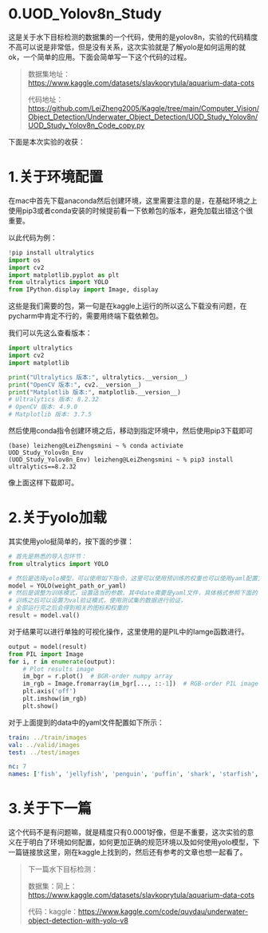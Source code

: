 # 0.UOD_Yolov8n_Study

这是关于水下目标检测的数据集的一个代码，使用的是yolov8n，实验的代码精度不高可以说是非常低，但是没有关系，这次实验就是了解yolo是如何运用的就ok，一个简单的应用。下面会简单写一下这个代码的过程。

> 数据集地址：https://www.kaggle.com/datasets/slavkoprytula/aquarium-data-cots
>
> 代码地址：https://github.com/LeiZheng2005/Kaggle/tree/main/Computer_Vision/Object_Detection/Underwater_Object_Detection/UOD_Study_Yolov8n/UOD_Study_Yolov8n_Code_copy.py

下面是本次实验的收获：

# 1.关于环境配置

在mac中首先下载anaconda然后创建环境，这里需要注意的是，在基础环境之上使用pip3或者conda安装的时候提前看一下依赖包的版本，避免加载出错这个很重要。

以此代码为例：

```python
!pip install ultralytics
import os
import cv2
import matplotlib.pyplot as plt
from ultralytics import YOLO
from IPython.display import Image, display
```

这些是我们需要的包，第一句是在kaggle上运行的所以这么下载没有问题，在pycharm中肯定不行的，需要用终端下载依赖包。

我们可以先这么查看版本：

```python
import ultralytics
import cv2
import matplotlib

print("Ultralytics 版本:", ultralytics.__version__)
print("OpenCV 版本:", cv2.__version__)
print("Matplotlib 版本:", matplotlib.__version__)
# Ultralytics 版本: 8.2.32
# OpenCV 版本: 4.9.0
# Matplotlib 版本: 3.7.5
```

然后使用conda指令创建环境之后，移动到指定环境中，然后使用pip3下载即可

```shell
(base) leizheng@LeiZhengsmini ~ % conda activiate UOD_Study_Yolov8n_Env
(UOD_Study_Yolov8n_Env) leizheng@LeiZhengsmini ~ % pip3 install ultralytics==8.2.32
```

像上面这样下载即可。

# 2.关于yolo加载

其实使用yolo挺简单的，按下面的步骤：

```python
# 首先是熟悉的导入包环节：
from ultralytics import YOLO

# 然后是选择yolo模型，可以使用如下指令，这里可以使用预训练的权重也可以使用yaml配置文件
model = YOLO(weight_path_or_yaml)
# 然后是调整为训练模式，设置适当的参数，其中date需要是yaml文件，具体格式参照下面的
# 训练之后可以设置为val验证模式，使用测试集的数据进行验证，
# 全部运行完之后会得到相关的图标和权重的
result = model.val()
```

对于结果可以进行单独的可视化操作，这里使用的是PIL中的Iamge函数进行。

```python
output = model(result)
from PIL import Image
for i, r in enumerate(output):
    # Plot results image
    im_bgr = r.plot()  # BGR-order numpy array
    im_rgb = Image.fromarray(im_bgr[..., ::-1])  # RGB-order PIL image
    plt.axis('off')
    plt.imshow(im_rgb)
    plt.show()
```

对于上面提到的data中的yaml文件配置如下所示：

 ```yaml
 train: ../train/images
 val: ../valid/images
 test: ../test/images
 
 nc: 7
 names: ['fish', 'jellyfish', 'penguin', 'puffin', 'shark', 'starfish', 'stingray']
 ```

# 3.关于下一篇

这个代码不是有问题嘛，就是精度只有0.0001好像，但是不重要，这次实验的意义在于明白了环境如何配置，如何更加正确的规范环境以及如何使用yolo模型，下一篇链接放这里，刚在kaggle上找到的，然后还有参考的文章也想一起看了。

>下一篇水下目标检测：
>
>数据集：同上：https://www.kaggle.com/datasets/slavkoprytula/aquarium-data-cots
>
>代码：kaggle：https://www.kaggle.com/code/quydau/underwater-object-detection-with-yolo-v8
>
>